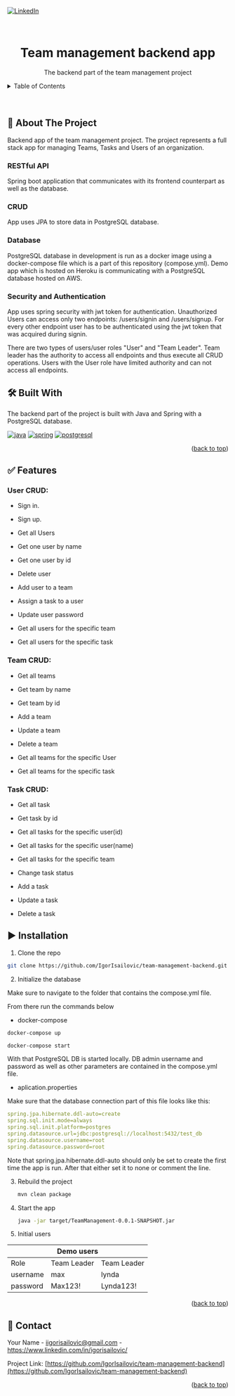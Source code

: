 <div id="top"></div>

[![LinkedIn][linkedin-shield]][linkedin-url]

<br />
<div align="center">

  <h1 align="center">Team management backend app</h3>

  <p align="center">
    The backend part of the team management project
    <br />
  </p>
  <p align="center">

</div>

<details>
  <summary>Table of Contents</summary>
  <ol>
    <li>
      <a href="#📝-about-the-project"> 📝 About The Project</a>
    </li> 
        <li><a href="#🛠️-built-with"> 🛠️ Built With</a></li>  
    <li> <a href="#✅-features"> ✅ Features</a></li> 
        <li><a href="#▶️-installation"> ▶️ Installation</a></li>
    <li><a href="#📧-contact"> 	📧 Contact</a></li>
  
  </ol>
</details>
</br>
</br>

## 📝 About The Project

Backend app of the team management project. The project represents a full stack app for managing Teams, Tasks and Users of an organization.

### RESTful API

Spring boot application that communicates with its frontend counterpart as well as the database.

### CRUD

App uses JPA to store data in PostgreSQL database.

### Database

PostgreSQL database in development is run as a docker image using a docker-compose file which is a part of this repository (compose.yml).
Demo app which is hosted on Heroku is communicating with a PostgreSQL database hosted on AWS.

### Security and Authentication

App uses spring security with jwt token for authentication. Unauthorized Users can access only two endpoints: /users/signin and /users/signup. For every other endpoint user has to be authenticated using the jwt token that was acquired during signin.

There are two types of users/user roles "User" and "Team Leader". Team leader has the authority to access all endpoints and thus execute all CRUD operations. Users with the User role have limited authority and can not access all endpoints.

## 🛠️ Built With

The backend part of the project is built with Java and Spring with a PostgreSQL database.

[![java]][java-url]
[![spring]][spring-url]
[![postgresql]][postgresql-url]

<p align="right">(<a href="#top">back to top</a>)</p>

## ✅ Features

### User CRUD:

- Sign in.

- Sign up.

- Get all Users

- Get one user by name

- Get one user by id

- Delete user

- Add user to a team

- Assign a task to a user

- Update user password

- Get all users for the specific team

- Get all users for the specific task

### Team CRUD:

- Get all teams

- Get team by name

- Get team by id

- Add a team

- Update a team

- Delete a team

- Get all teams for the specific User

- Get all teams for the specific task

### Task CRUD:

- Get all task

- Get task by id

- Get all tasks for the specific user(id)

- Get all tasks for the specific user(name)

- Get all tasks for the specific team

- Change task status

- Add a task

- Update a task

- Delete a task

## ▶️ Installation

1. Clone the repo

```sh
git clone https://github.com/IgorIsailovic/team-management-backend.git
```

2. Initialize the database

Make sure to navigate to the folder that contains the compose.yml file.

From there run the commands below

- docker-compose

```sh
docker-compose up
```

```sh
docker-compose start
```

With that PostgreSQL DB is started locally. DB admin username and password as well as other parameters are contained in the compose.yml file.

- aplication.properties

Make sure that the database connection part of this file looks like this:

```yml
spring.jpa.hibernate.ddl-auto=create
spring.sql.init.mode=always
spring.sql.init.platform=postgres
spring.datasource.url=jdbc:postgresql://localhost:5432/test_db
spring.datasource.username=root
spring.datasource.password=root
```

Note that spring.jpa.hibernate.ddl-auto should only be set to create the first time the app is run. After that either set it to none or comment the line.

3. Rebuild the project
   ```sh
   mvn clean package
   ```
4. Start the app

   ```sh
   java -jar target/TeamManagement-0.0.1-SNAPSHOT.jar
   ```

5. Initial users
<div align="center">
<table class="tg">
<thead>
  <tr>
    <th class="tg-baqh" colspan="3">Demo users</th>
  </tr>
</thead>
<tbody>
  <tr>
    <td class="tg-baqh">Role</td>
    <td class="tg-baqh">Team Leader</td>
    <td class="tg-baqh">Team Leader</td>
  </tr>
  <tr>
    <td class="tg-baqh">username</td>
    <td class="tg-baqh">max</td>
    <td class="tg-baqh">lynda</td>
  </tr>
  <tr>
    <td class="tg-baqh">password</td>
    <td class="tg-baqh">Max123!</td>
    <td class="tg-baqh">Lynda123!</td>
  </tr>
</tbody>
</table>
</div>


<p align="right">(<a href="#top">back to top</a>)</p>

## 📧 Contact

Your Name - iigorisailovic@gmail.com - https://www.linkedin.com/in/igorisailovic/

Project Link: [https://github.com/IgorIsailovic/team-management-backend](https://github.com/IgorIsailovic/team-management-backend)

<p align="right">(<a href="#top">back to top</a>)</p>

[linkedin-shield]: https://img.shields.io/badge/-LinkedIn-black.svg?style=for-the-badge&logo=linkedin&colorB=555
[linkedin-url]: https://www.linkedin.com/in/igorisailovic/
[java]: https://img.shields.io/badge/Java-ED8B00?style=for-the-badge&logo=java&logoColor=white
[spring]: https://img.shields.io/badge/Spring-6DB33F?style=for-the-badge&logo=spring&logoColor=white
[postgresql]: https://img.shields.io/badge/PostgreSQL-316192?style=for-the-badge&logo=postgresql&logoColor=white
[java-url]: https://www.java.com/en/
[spring-url]: https://spring.io/
[postgresql-url]: https://www.postgresql.org/
